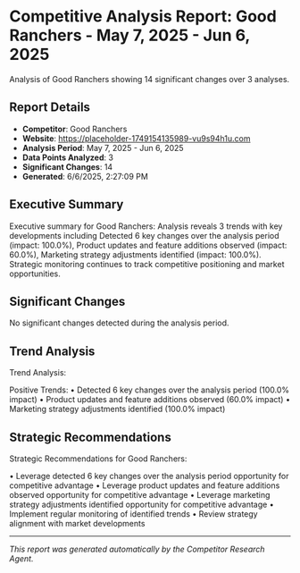 # Competitive Analysis Report: Good Ranchers - May 7, 2025 - Jun 6, 2025

Analysis of Good Ranchers showing 14 significant changes over 3 analyses.

## Report Details

- **Competitor**: Good Ranchers
- **Website**: https://placeholder-1749154135989-vu9s94h1u.com
- **Analysis Period**: May 7, 2025 - Jun 6, 2025
- **Data Points Analyzed**: 3
- **Significant Changes**: 14
- **Generated**: 6/6/2025, 2:27:09 PM

## Executive Summary

Executive summary for Good Ranchers: Analysis reveals 3 trends with key developments including Detected 6 key changes over the analysis period (impact: 100.0%), Product updates and feature additions observed (impact: 60.0%), Marketing strategy adjustments identified (impact: 100.0%). Strategic monitoring continues to track competitive positioning and market opportunities.

## Significant Changes

No significant changes detected during the analysis period.

## Trend Analysis

Trend Analysis:

Positive Trends:
• Detected 6 key changes over the analysis period (100.0% impact)
• Product updates and feature additions observed (60.0% impact)
• Marketing strategy adjustments identified (100.0% impact)

## Strategic Recommendations

Strategic Recommendations for Good Ranchers:

• Leverage detected 6 key changes over the analysis period opportunity for competitive advantage
• Leverage product updates and feature additions observed opportunity for competitive advantage
• Leverage marketing strategy adjustments identified opportunity for competitive advantage
• Implement regular monitoring of identified trends
• Review strategy alignment with market developments

---

*This report was generated automatically by the Competitor Research Agent.*
